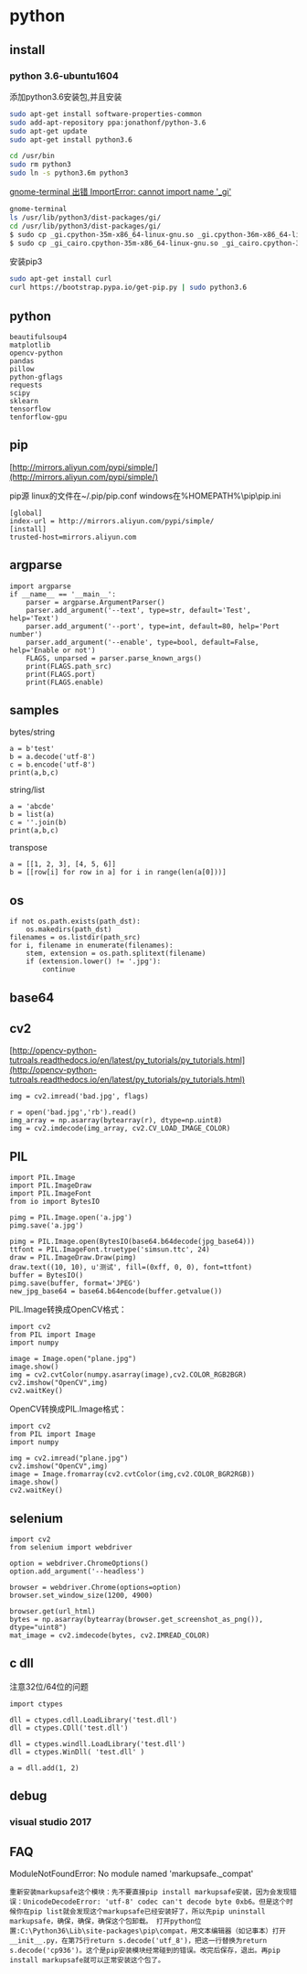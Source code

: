# python

## install
### python 3.6-ubuntu1604
添加python3.6安装包,并且安装
```bash
sudo apt-get install software-properties-common
sudo add-apt-repository ppa:jonathonf/python-3.6
sudo apt-get update
sudo apt-get install python3.6

cd /usr/bin
sudo rm python3
sudo ln -s python3.6m python3
```
[gnome-terminal 出错 ImportError: cannot import name '_gi'](https://blog.csdn.net/jaket5219999/article/details/78465251)
```bash
gnome-terminal
ls /usr/lib/python3/dist-packages/gi/
cd /usr/lib/python3/dist-packages/gi/
$ sudo cp _gi.cpython-35m-x86_64-linux-gnu.so _gi.cpython-36m-x86_64-linux-gnu.so
$ sudo cp _gi_cairo.cpython-35m-x86_64-linux-gnu.so _gi_cairo.cpython-36m-x86_64-linux-gnu.so
```


安装pip3
```bash
sudo apt-get install curl
curl https://bootstrap.pypa.io/get-pip.py | sudo python3.6
```

## python
```
beautifulsoup4
matplotlib
opencv-python
pandas
pillow
python-gflags
requests
scipy
sklearn
tensorflow
tenforflow-gpu
```

## pip
[http://mirrors.aliyun.com/pypi/simple/](http://mirrors.aliyun.com/pypi/simple/)

pip源
linux的文件在~/.pip/pip.conf
windows在%HOMEPATH%\pip\pip.ini
```
[global]
index-url = http://mirrors.aliyun.com/pypi/simple/
[install]
trusted-host=mirrors.aliyun.com
```

## argparse
```
import argparse
if __name__ == '__main__':
    parser = argparse.ArgumentParser()
    parser.add_argument('--text', type=str, default='Test', help='Text')
    parser.add_argument('--port', type=int, default=80, help='Port number')
    parser.add_argument('--enable', type=bool, default=False, help='Enable or not')
    FLAGS, unparsed = parser.parse_known_args()
    print(FLAGS.path_src)
    print(FLAGS.port)
    print(FLAGS.enable)
```

## samples
bytes/string
```
a = b'test'
b = a.decode('utf-8')
c = b.encode('utf-8')
print(a,b,c)
```
string/list
```
a = 'abcde'
b = list(a)
c = ''.join(b)
print(a,b,c)
```
transpose
```
a = [[1, 2, 3], [4, 5, 6]]
b = [[row[i] for row in a] for i in range(len(a[0]))]
```

## os
```
if not os.path.exists(path_dst):
    os.makedirs(path_dst)
filenames = os.listdir(path_src)
for i, filename in enumerate(filenames):
    stem, extension = os.path.splitext(filename)
    if (extension.lower() != '.jpg'):
        continue
```

## base64

## cv2
[http://opencv-python-tutroals.readthedocs.io/en/latest/py_tutorials/py_tutorials.html](http://opencv-python-tutroals.readthedocs.io/en/latest/py_tutorials/py_tutorials.html)
```
img = cv2.imread('bad.jpg', flags) 

r = open('bad.jpg','rb').read() 
img_array = np.asarray(bytearray(r), dtype=np.uint8) 
img = cv2.imdecode(img_array, cv2.CV_LOAD_IMAGE_COLOR) 
```

## PIL
```
import PIL.Image
import PIL.ImageDraw
import PIL.ImageFont
from io import BytesIO

pimg = PIL.Image.open('a.jpg')
pimg.save('a.jpg')

pimg = PIL.Image.open(BytesIO(base64.b64decode(jpg_base64)))
ttfont = PIL.ImageFont.truetype('simsun.ttc', 24)
draw = PIL.ImageDraw.Draw(pimg)
draw.text((10, 10), u'测试', fill=(0xff, 0, 0), font=ttfont)
buffer = BytesIO()
pimg.save(buffer, format='JPEG')
new_jpg_base64 = base64.b64encode(buffer.getvalue())
```

PIL.Image转换成OpenCV格式：
```
import cv2  
from PIL import Image  
import numpy  
  
image = Image.open("plane.jpg")  
image.show()  
img = cv2.cvtColor(numpy.asarray(image),cv2.COLOR_RGB2BGR)  
cv2.imshow("OpenCV",img)  
cv2.waitKey()  
```

OpenCV转换成PIL.Image格式：
```
import cv2  
from PIL import Image  
import numpy  
  
img = cv2.imread("plane.jpg")  
cv2.imshow("OpenCV",img)  
image = Image.fromarray(cv2.cvtColor(img,cv2.COLOR_BGR2RGB))  
image.show()  
cv2.waitKey()  
```

## selenium
```
import cv2
from selenium import webdriver

option = webdriver.ChromeOptions()
option.add_argument('--headless')   

browser = webdriver.Chrome(options=option)    
browser.set_window_size(1200, 4900)   

browser.get(url_html)
bytes = np.asarray(bytearray(browser.get_screenshot_as_png()), dtype="uint8")
mat_image = cv2.imdecode(bytes, cv2.IMREAD_COLOR)
```

## c dll
注意32位/64位的问题
```
import ctypes  

dll = ctypes.cdll.LoadLibrary('test.dll')
dll = ctypes.CDll('test.dll')

dll = ctypes.windll.LoadLibrary('test.dll') 
dll = ctypes.WinDll( 'test.dll' )

a = dll.add(1, 2)  
```

## debug
### visual studio 2017



## FAQ
ModuleNotFoundError: No module named 'markupsafe._compat'
```
重新安装markupsafe这个模块：先不要直接pip install markupsafe安装，因为会发现错误：UnicodeDecodeError: 'utf-8' codec can't decode byte 0xb6。但是这个时候你在pip list就会发现这个markupsafe已经安装好了，所以先pip uninstall markupsafe，确保，确保，确保这个包卸载。 打开python位置:C:\Python36\Lib\site-packages\pip\compat，用文本编辑器（如记事本）打开__init__.py，在第75行return s.decode('utf_8')，把这一行替换为return s.decode('cp936')。这个是pip安装模块经常碰到的错误。改完后保存，退出。再pip install markupsafe就可以正常安装这个包了。
```



